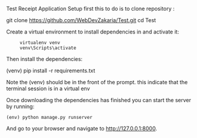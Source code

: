 Test Receipt Application
Setup
first this to do is to clone repository :

   git clone https://github.com/WebDevZakaria/Test.git 
   cd Test


Create a virtual environment to install dependencies in and activate it:

         virtualenv venv
         venv\Scripts\activate

Then install the dependencies:

  (venv)  pip install -r requirements.txt

Note the (venv) should be  in the front of the prompt. this indicate that the terminal session is in a virtual env

Once downloading the dependencies  has finished  you can start the server by running:

    (env) python manage.py runserver

And go to your browser and navigate to http://127.0.0.1:8000.


   
  
